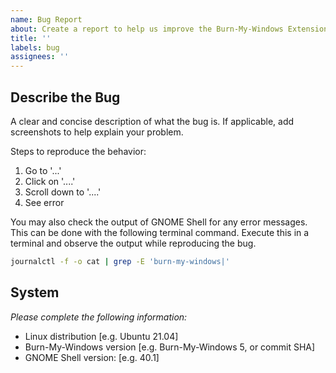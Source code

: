 ```yaml
---
name: Bug Report
about: Create a report to help us improve the Burn-My-Windows Extension!
title: ''
labels: bug
assignees: ''
---
```


## Describe the Bug
A clear and concise description of what the bug is.
If applicable, add screenshots to help explain your problem.

Steps to reproduce the behavior:
1. Go to '...'
2. Click on '....'
3. Scroll down to '....'
4. See error

You may also check the output of GNOME Shell for any error messages.
This can be done with the following terminal command.
Execute this in a terminal and observe the output while reproducing the bug.

```bash
journalctl -f -o cat | grep -E 'burn-my-windows|'
```

## System
_Please complete the following information:_
 - Linux distribution [e.g. Ubuntu 21.04]
 - Burn-My-Windows version [e.g. Burn-My-Windows 5, or commit SHA]
 - GNOME Shell version: [e.g. 40.1]